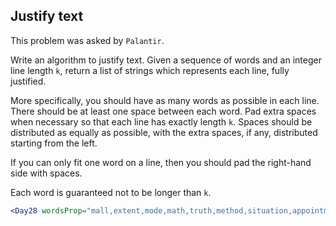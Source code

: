 ## Justify text

This problem was asked by `Palantir`.

Write an algorithm to justify text. Given a sequence of words and an integer line length `k`, return a list of strings which represents each line, fully justified.

More specifically, you should have as many words as possible in each line. There should be at least one space between each word. Pad extra spaces when necessary so that each line has exactly length `k`. Spaces should be distributed as equally as possible, with the extra spaces, if any, distributed starting from the left.

If you can only fit one word on a line, then you should pad the right-hand side with spaces.

Each word is guaranteed not to be longer than `k`.

```jsx
<Day28 wordsProp="mall,extent,mode,math,truth,method,situation,appointment,uncle,buyer,intention,session,week,surgery,painting,responsibility,organization,map,patience,negotiation" :lineLengthProp="20" />
```
